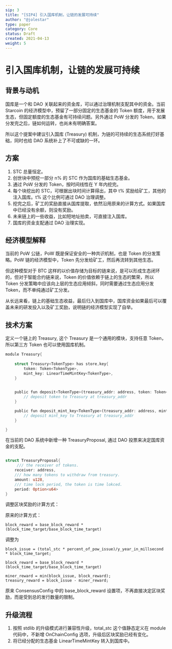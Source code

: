 ```yaml
---
sip: 3
title: "[SIP4] 引入国库机制，让链的发展可持续"
author: "@jolestar"
type: paper
category: Core
status: Draft
created: 2021-04-13
weight: 5
---
```


# 引入国库机制，让链的发展可持续

## 背景与动机

国库是一个和 DAO 关联起来的资金库，可以通过治理机制支配其中的资金。当前 Starcoin 的经济模型中，预留了一部分固定的生态基金的 Token 额度，用于发展生态，但固定额度的生态基金有可持续问题。另外通过 PoW 分发的 Token，如果分发完之后，链如何运转，也尚未有明确答案。

所以这个提案中建议引入国库 (Treasury) 机制，为链的可持续的生态系统打好基础，同时也给 DAO 系统补上了不可或缺的一环。
 
## 方案

1. STC 总量恒定。
2. 创世块中预挖一部分 n% 的 STC 作为国库的基础生态基金。
3. 通过 PoW 分发的 Token，按时间线性在 Y 年内挖完。
4. 每个块挖出的 STC，可根据出块时间计算得出，其中 t% 奖励给矿工，其他的注入国库。t% 这个比例可通过 DAO 治理调整。
5. 挖完之后，矿工的奖励直接从国库提取，依然沿用原来的计算方式。如果国库中已经没有余额，则没有奖励。
6. 未来链上的一些收益，比如短地址拍卖，可直接注入国库。
7. 国库的资金支配通过 DAO 治理实现。


## 经济模型解释

当前的 PoW 公链，PoW 既是保证安全的一种共识机制，也是 Token 的分发策略。PoW 链的经济模型中，Token 先分发给矿工，然后再流转到其他生态。

但这种模型对于 BTC 这样的以价值存储为目标的链来说，是可以形成生态闭环的，但对于智能合约链来说，Token 的价值依赖于链上的生态的繁荣，所以 Token 分发策略中应该向上层的生态应用倾斜，同时需要通过生态应用分发 Token，而不单纯通过矿工分发。

从长远来看，链上的基础生态收益，最后归入到国库中，国库资金如果最后可以覆盖未来的研发投入以及矿工奖励，说明链的经济模型实现了自举。


## 技术方案

定义一个链上的 Treasury, 这个 Treasury 是一个通用的模块，支持任意 Token，所以第三方 Token 也可以使用国库机制。 


```rust
module Treasury{
    
    struct Treasury<TokenType> has store,key{
        token: Token<TokenType>,
        mint_key: LinearTimeMintKey<TokenType>,
    }

    
    public fun deposit<TokenType>(treasury_addr: address, token: Token<TokenType>) {
        // deposit token to Treasury at treasury_addr
    }

    public fun deposit_mint_key<TokenType>(treasury_addr: address, mint_key: LinearTimeMintKey<TokenType>) {
        // deposit mint_key to Treasury at treasury_addr
    }

}
```

在当前的 DAO 系统中新增一种 TreasuryProposal, 通过 DAO 投票来决定国库资金的支配。

```rust

struct TreasuryProposal{
     /// the receiver of tokens.
    receiver: address,
    /// how many tokens to withdraw from treasury.
    amount: u128,
    /// time lock period, the token is time lokced.
    period: Option<u64>
}

```

调整区块奖励的计算方式：

原来的计算方式：

```
block_reward = base_block_reward * (block_time_target/base_block_time_target)
```

调整为

```
block_issue = (total_stc * percent_of_pow_issue)/y_year_in_millsecond  * block_time_target;

block_reward = base_block_reward * (block_time_target/base_block_time_target)

miner_reward = min(block_issue, block_reward);
treasury_reward = block_issue - miner_reward; 
```

原来 ConsensusConfig 中的 base_block_reward 设置项，不再直接决定区块奖励，而是受到总的发行数量的限制。

## 升级流程

1. 按照 stdlib 的升级模式进行兼容性升级，total_stc 这个值静态定义在 module 代码中，不新增 OnChainConfig 选项，升级后区块奖励已经有变化。
2. 将已经分配的生态基金 LinearTimeMintKey 转入到国库中。
